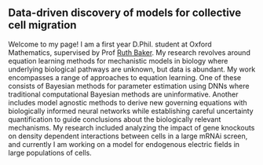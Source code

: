 ## Data-driven discovery of models for collective cell migration

Welcome to my page! I am a first year D.Phil. student at Oxford Mathematics, supervised by Prof [Ruth Baker](https://www.iamruthbaker.com). My research revolves around equation learning methods for mechanistic models in biology where underlying biological pathways are unknown, but data is abundant. My work encompasses a range of approaches to equation learning. One of these consists of Bayesian methods for parameter estimation using DNNs where traditional computational Bayesian methods are uninformative. Another includes model agnostic methods to derive new governing equations with biologically informed neural networks while establishing careful uncertainty quantification to guide conclusions about the biologically relevant mechanisms. My research included analyzing the impact of gene knockouts on density dependent interactions between cells in a large mRNAi screen, and currently I am working on a model for endogenous electric fields in large populations of cells. 
